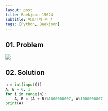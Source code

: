 ```yaml
---
layout: post
title: Baekjoon 15624
subtitle: 피보나치 수 7
tags: [Python, Baekjoon]
---
```


## 01. Problem

<img src="https://github.com/WoojinJeonkr/WoojinJeonkr.github.io/blob/main/assets/images/post_image/baekjoon/baekjoon_15624.png?raw=true">

## 02. Solution

```Python
n = int(input())
A, B = 0, 1
for i in range(n):
    A, B = (A + B)%1000000007, A%1000000007
print(A)
```
